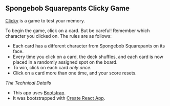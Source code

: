## Spongebob Squarepants Clicky Game
[Clicky](https://pathak-neha.github.io/clicky-game "View Live!") is a game to test your memory.

To begin the game, click on a card. But be careful! Remember which character you clicked on. The rules are as follows:
- Each card has a different character from Spongebob Squarepants on its face.
- Every time you click on a card, the deck shuffles, and each card is now placed in a randomly assigned spot on the board.
- To win, click on each card _only once_.
- Click on a card more than one time, and your score resets.

*_The Technical Details_*
- This app uses [Bootstrap](https://getbootstrap.com/docs/4.1/getting-started/introduction/ "Bootstrap Docs").
- It was bootstrapped with [Create React App](https://github.com/facebook/create-react-app "React Docs").
